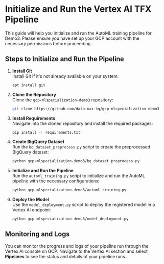 # Initialize and Run the Vertex AI TFX Pipeline

This guide will help you initialize and run the AutoML training pipeline for Demo3. Please ensure you have set up your GCP account with the necessary permissions before proceeding.

## Steps to Initialize and Run the Pipeline

1. **Install Git**  
   Install Git if it's not already available on your system:
   ```bash
   apt install git
   ```

2. **Clone the Repository**  
   Clone the `gcp-mlspecialization-demo3` repository:
   ```bash
   git clone https://github.com/data-max-hq/gcp-mlspecialization-demo3
   ```

3. **Install Requirements**  
   Navigate into the cloned repository and install the required packages:
   ```bash
   pip install -r requirements.txt
   ```

4. **Create BigQuery Dataset**  
   Run the `bq_dataset_preprocess.py` script to create the preprocessed BigQuery dataset:
   ```bash
   python gcp-mlspecialization-demo3/bq_dataset_preprocess.py
   ```

5. **Initialize and Run the Pipeline**  
   Run the `automl_training.py` script to initialize and run the AutoML pipeline with the necessary configurations:
   ```bash
   python gcp-mlspecialization-demo3/automl_training.py
   ```

6. **Deploy the Model**  
   Use the `model_deployment.py` script to deploy the registered model in a Vertex AI endpoint:
   ```bash
   python gcp-mlspecialization-demo3/model_deployment.py
   ```

## Monitoring and Logs
You can monitor the progress and logs of your pipeline run through the Vertex AI console on GCP. Navigate to the Vertex AI section and select **Pipelines** to see the status and details of your pipeline runs.
